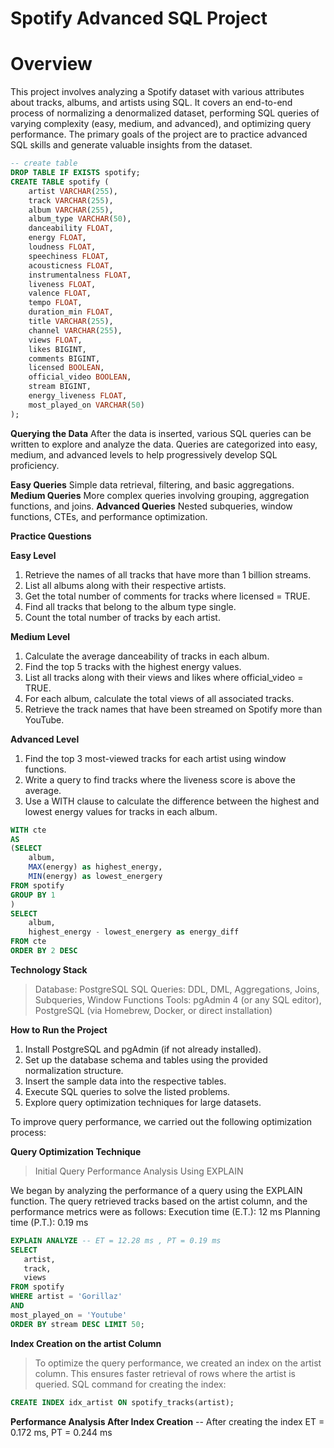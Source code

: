 # Spotify Advanced SQL Project

# Overview
This project involves analyzing a Spotify dataset with various attributes about tracks, albums, and artists using SQL. It covers an end-to-end process of normalizing a denormalized dataset, performing SQL queries of varying complexity (easy, medium, and advanced), and optimizing query performance. The primary goals of the project are to practice advanced SQL skills and generate valuable insights from the dataset.

```sql
-- create table
DROP TABLE IF EXISTS spotify;
CREATE TABLE spotify (
    artist VARCHAR(255),
    track VARCHAR(255),
    album VARCHAR(255),
    album_type VARCHAR(50),
    danceability FLOAT,
    energy FLOAT,
    loudness FLOAT,
    speechiness FLOAT,
    acousticness FLOAT,
    instrumentalness FLOAT,
    liveness FLOAT,
    valence FLOAT,
    tempo FLOAT,
    duration_min FLOAT,
    title VARCHAR(255),
    channel VARCHAR(255),
    views FLOAT,
    likes BIGINT,
    comments BIGINT,
    licensed BOOLEAN,
    official_video BOOLEAN,
    stream BIGINT,
    energy_liveness FLOAT,
    most_played_on VARCHAR(50)
);
```
**Querying the Data**
After the data is inserted, various SQL queries can be written to explore and analyze the data. Queries are categorized into easy, medium, and advanced levels to help progressively develop SQL proficiency.

**Easy Queries**
Simple data retrieval, filtering, and basic aggregations.
**Medium Queries**
More complex queries involving grouping, aggregation functions, and joins.
**Advanced Queries**
Nested subqueries, window functions, CTEs, and performance optimization.

**Practice Questions**

**Easy Level**
1. Retrieve the names of all tracks that have more than 1 billion streams.
2. List all albums along with their respective artists.
3. Get the total number of comments for tracks where licensed = TRUE.
4. Find all tracks that belong to the album type single.
5. Count the total number of tracks by each artist.

**Medium Level**
1. Calculate the average danceability of tracks in each album.
2. Find the top 5 tracks with the highest energy values.
3. List all tracks along with their views and likes where official_video = TRUE.
4. For each album, calculate the total views of all associated tracks.
5. Retrieve the track names that have been streamed on Spotify more than YouTube.

**Advanced Level**
1. Find the top 3 most-viewed tracks for each artist using window functions.
2. Write a query to find tracks where the liveness score is above the average.
3. Use a WITH clause to calculate the difference between the highest and lowest energy values for tracks in each album.

```sql
WITH cte
AS
(SELECT 
	album,
	MAX(energy) as highest_energy,
	MIN(energy) as lowest_energery
FROM spotify
GROUP BY 1
)
SELECT 
	album,
	highest_energy - lowest_energery as energy_diff
FROM cte
ORDER BY 2 DESC
```

**Technology Stack**

> Database: PostgreSQL
> SQL Queries: DDL, DML, Aggregations, Joins, Subqueries, Window Functions
> Tools: pgAdmin 4 (or any SQL editor), PostgreSQL (via Homebrew, Docker, or direct installation)

**How to Run the Project**

1. Install PostgreSQL and pgAdmin (if not already installed).
2. Set up the database schema and tables using the provided normalization structure.
3. Insert the sample data into the respective tables.
4. Execute SQL queries to solve the listed problems.
5. Explore query optimization techniques for large datasets.

To improve query performance, we carried out the following optimization process:

**Query Optimization Technique**

> Initial Query Performance Analysis Using EXPLAIN

We began by analyzing the performance of a query using the EXPLAIN function.
The query retrieved tracks based on the artist column, and the performance metrics were as follows:
	Execution time (E.T.): 12 ms
	Planning time (P.T.): 0.19 ms

 ```sql
EXPLAIN ANALYZE -- ET = 12.28 ms , PT = 0.19 ms
SELECT
	artist,
	track,
	views
FROM spotify
WHERE artist = 'Gorillaz' 
AND
most_played_on = 'Youtube'
ORDER BY stream DESC LIMIT 50;
```
**Index Creation on the artist Column**

> To optimize the query performance, we created an index on the artist column. This ensures faster retrieval of rows where the artist is queried.
> SQL command for creating the index:
```sql
CREATE INDEX idx_artist ON spotify_tracks(artist);
```

**Performance Analysis After Index Creation**
-- After creating the index ET = 0.172 ms, PT = 0.244 ms




